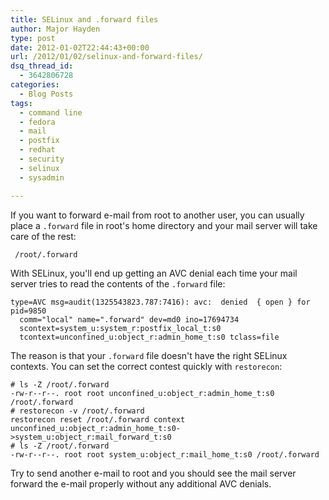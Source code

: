 ```yaml
---
title: SELinux and .forward files
author: Major Hayden
type: post
date: 2012-01-02T22:44:43+00:00
url: /2012/01/02/selinux-and-forward-files/
dsq_thread_id:
  - 3642806728
categories:
  - Blog Posts
tags:
  - command line
  - fedora
  - mail
  - postfix
  - redhat
  - security
  - selinux
  - sysadmin

---
```

If you want to forward e-mail from root to another user, you can usually place a `.forward` file in root's home directory and your mail server will take care of the rest:

```
 /root/.forward
```


With SELinux, you'll end up getting an AVC denial each time your mail server tries to read the contents of the `.forward` file:

```
type=AVC msg=audit(1325543823.787:7416): avc:  denied  { open } for  pid=9850
  comm="local" name=".forward" dev=md0 ino=17694734
  scontext=system_u:system_r:postfix_local_t:s0
  tcontext=unconfined_u:object_r:admin_home_t:s0 tclass=file
```


The reason is that your `.forward` file doesn't have the right SELinux contexts. You can set the correct contest quickly with `restorecon`:

```
# ls -Z /root/.forward
-rw-r--r--. root root unconfined_u:object_r:admin_home_t:s0 /root/.forward
# restorecon -v /root/.forward
restorecon reset /root/.forward context unconfined_u:object_r:admin_home_t:s0->system_u:object_r:mail_forward_t:s0
# ls -Z /root/.forward
-rw-r--r--. root root system_u:object_r:mail_home_t:s0 /root/.forward
```


Try to send another e-mail to root and you should see the mail server forward the e-mail properly without any additional AVC denials.
